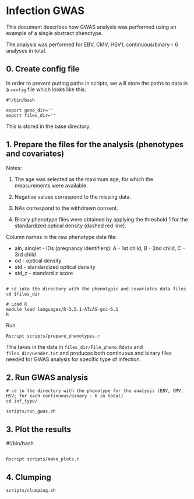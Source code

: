 # Infection GWAS

This document describes how GWAS analysis was performed using an example of a single abstract phenotype.

The analysis was performed for EBV, CMV, HSV1, continuous/binary - 6 analyses in total.


## 0. Create config file

In order to prevent putting paths in scripts, we will store the paths to data in a `config` file which looks like this:

```
#!/bin/bash

export geno_dir=''
export files_dir=''

```

This is stored in the base directory.



## 1. Prepare the files for the analysis (phenotypes and covariates)

Notes:

1. The age was selected as the maximum age, for which the measurements were available.

2. Negative values correspond to the missing data.

3. NAs correspond to the withdrawn consent.

4. Binary phenotype files were obtained by applying the threshold 1 for the standardized optical density (dashed red line).


Column names in the raw phenotype data file:

* aln, alnqlet - IDs (pregnancy identifiers): A - 1st child, B - 2nd child, C - 3rd child
* od - optical density
* std - standardized optical density
* std_z - standard z score


```

# cd into the directory with the phenotypic and covariates data files
cd $files_dir

# Load R
module load languages/R-3.5.1-ATLAS-gcc-6.1
R

```

Run

```
Rscript scripts/prepare_phenotypes.r
```

This takes in the data in `files_dir/File_pheno.Rdata` and `files_dir/Gender.txt` and produces both continuous and binary files needed for GWAS analysis for specific type of infection.

## 2. Run GWAS analysis

```
# cd to the directory with the phenotype for the analysis (EBV, CMV, HSV; for each continuous/binary - 6 in total)
cd inf_type/

scripts/run_gwas.sh

```


## 3. Plot the results


#!/bin/bash
```

Rscript scripts/make_plots.r

```




## 4. Clumping

```
scripts/clumping.sh
```

